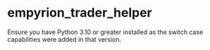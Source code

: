 # empyrion_trader_helper

Ensure you have Python 3.10 or greater installed as the switch case capabilities were added in that version.
